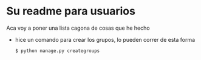 # Su readme para usuarios
Aca voy a poner una lista cagona de cosas que he hecho
* hice un comando para crear los grupos, lo pueden correr de esta forma
    ```shell
    $ python manage.py creategroups
    ```